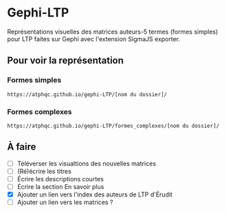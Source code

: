 # Gephi-LTP
Représentations visuelles des matrices auteurs-5 termes (formes simples) pour LTP faites sur Gephi avec l'extension SigmaJS exporter.

## Pour voir la représentation
### Formes simples
```
https://atphqc.github.io/gephi-LTP/[nom du dossier]/
```

### Formes complexes
```
https://atphqc.github.io/gephi-LTP/formes_complexes/[nom du dossier]/
```

## À faire 
- [ ] Téléverser les visualtions des nouvelles matrices
- [ ] (Ré)écrire les titres
- [ ] Écrire les descriptions courtes
- [ ] Écrire la section En savoir plus
- [X] Ajouter un lien vers l'index des auteurs de LTP d'Érudit
- [ ] Ajouter un lien vers les matrices ?
